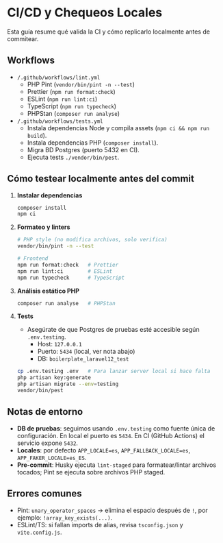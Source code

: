 # CI/CD y Chequeos Locales

Esta guía resume qué valida la CI y cómo replicarlo localmente antes de commitear.

## Workflows

- `/.github/workflows/lint.yml`
    - PHP Pint (`vendor/bin/pint -n --test`)
    - Prettier (`npm run format:check`)
    - ESLint (`npm run lint:ci`)
    - TypeScript (`npm run typecheck`)
    - PHPStan (`composer run analyse`)
- `/.github/workflows/tests.yml`
    - Instala dependencias Node y compila assets (`npm ci && npm run build`).
    - Instala dependencias PHP (`composer install`).
    - Migra BD Postgres (puerto 5432 en CI).
    - Ejecuta tests `./vendor/bin/pest`.

## Cómo testear localmente antes del commit

1. **Instalar dependencias**

    ```bash
    composer install
    npm ci
    ```

2. **Formateo y linters**

    ```bash
    # PHP style (no modifica archivos, solo verifica)
    vendor/bin/pint -n --test

    # Frontend
    npm run format:check   # Prettier
    npm run lint:ci        # ESLint
    npm run typecheck      # TypeScript
    ```

3. **Análisis estático PHP**

    ```bash
    composer run analyse   # PHPStan
    ```

4. **Tests**
    - Asegúrate de que Postgres de pruebas esté accesible según `.env.testing`.
        - Host: `127.0.0.1`
        - Puerto: `5434` (local, ver nota abajo)
        - DB: `boilerplate_laravel12_test`
    ```bash
    cp .env.testing .env   # Para lanzar server local si hace falta
    php artisan key:generate
    php artisan migrate --env=testing
    vendor/bin/pest
    ```

## Notas de entorno

- **DB de pruebas**: seguimos usando `.env.testing` como fuente única de configuración. En local el puerto es `5434`. En CI (GitHub Actions) el servicio expone `5432`.
- **Locales**: por defecto `APP_LOCALE=es`, `APP_FALLBACK_LOCALE=es`, `APP_FAKER_LOCALE=es_ES`.
- **Pre-commit**: Husky ejecuta `lint-staged` para formatear/lintar archivos tocados; Pint se ejecuta sobre archivos PHP staged.

## Errores comunes

- Pint: `unary_operator_spaces` → elimina el espacio después de `!`, por ejemplo: `!array_key_exists(...)`.
- ESLint/TS: si fallan imports de alias, revisa `tsconfig.json` y `vite.config.js`.
